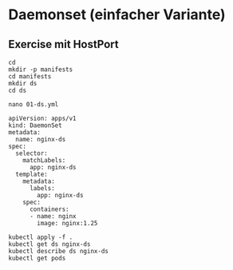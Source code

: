 # Daemonset (einfacher Variante)

## Exercise mit HostPort

```
cd
mkdir -p manifests
cd manifests
mkdir ds
cd ds 
```

```
nano 01-ds.yml
```

```
apiVersion: apps/v1
kind: DaemonSet
metadata:
  name: nginx-ds
spec:
  selector:
    matchLabels:
      app: nginx-ds
  template:
    metadata:
      labels:
        app: nginx-ds
    spec:
      containers:
      - name: nginx
        image: nginx:1.25
```       

```
kubectl apply -f .
kubectl get ds nginx-ds
kubectl describe ds nginx-ds
kubectl get pods
```
